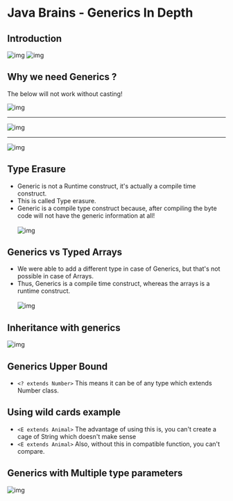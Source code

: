 # Java Brains - Generics In Depth 

## Introduction 

![img](slides/img.png)
![img](slides/img_1.png)

## Why we need Generics ? 
The below will not work without casting!

![img](slides/img_2.png)
***
![img](slides/img_3.png)
***
![img](slides/img_4.png)

## Type Erasure

- Generic is not a Runtime construct, it's actually a compile time construct. 
- This is called Type erasure. 
- Generic is a compile type construct because, after compiling the byte code will not have the generic information at all!
<br></br>
![img](slides/img_5.png)

## Generics vs Typed Arrays 

- We were able to add a different type in case of Generics, but that's not possible in case of Arrays.
- Thus, Generics is a compile time construct, whereas the arrays is a runtime construct. 
<br></br>
![img](slides/img_6.png)

## Inheritance with generics 
![img](slides/img_7.png)

## Generics Upper Bound 

- ```<? extends Number>``` This means it can be of any type which extends Number class.

## Using wild cards example 

- ```<E extends Animal>``` The advantage of using this is, you can't create a cage of String which doesn't make sense
- ```<E extends Animal>``` Also, without this in compatible function, you can't compare. 


## Generics with Multiple type parameters

![img](slides/img_8.png)


